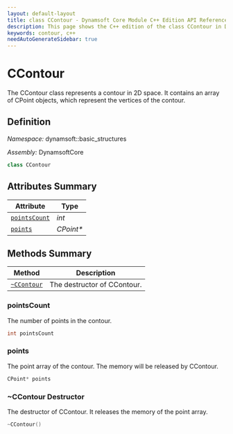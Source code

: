 ```yaml
---
layout: default-layout
title: class CContour - Dynamsoft Core Module C++ Edition API Reference
description: This page shows the C++ edition of the class CContour in Dynamsoft Core Module.
keywords: contour, c++
needAutoGenerateSidebar: true
---
```


# CContour

The CContour class represents a contour in 2D space. It contains an array of CPoint objects, which represent the vertices of the contour.

## Definition

*Namespace:* dynamsoft::basic_structures

*Assembly:* DynamsoftCore

```cpp
class CContour 
```

## Attributes Summary
  
| Attribute | Type |
|---------- | ---- |
| [`pointsCount`](#pointscount) | *int* |
| [`points`](#points)| *CPoint\** |

## Methods Summary

| Method               | Description |
|----------------------|-------------|
| [`~CContour`](#ccontour-destructor) | The destructor of CContour. |

### pointsCount

The number of points in the contour.

```cpp
int pointsCount
```

### points

The point array of the contour. The memory will be released by CContour.

```cpp
CPoint* points
```

### ~CContour Destructor

The destructor of CContour. It releases the memory of the point array.

```cpp
~CContour()
```
